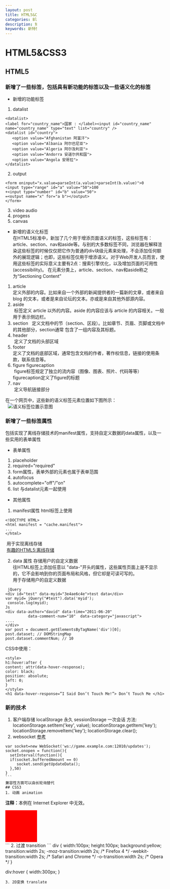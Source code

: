 ```yaml
---
layout: post
title: HTML5&CSS3
categories: Blog
description: 知识积累ing
keywords: 新特性
---
```


# HTML5&CSS3

## HTML5  
### 新增了一些标签，包括具有新功能的标签以及一些语义化的标签
* 新增的功能标签
1. datalist 
```
<datalist>
<label for="country_name">国家 : </label><input id="country_name" name="country_name" type="text" list="country" />
<datalist id="country">
   <option value="Afghanistan 阿富汗">
   <option value="Albania 阿尔巴尼亚">
   <option value="Algeria 阿尔及利亚">
   <option value="Andorra 安道尔共和国">
   <option value="Angola 安哥拉">
</datalist>
```

2. output
```
<form oninput="x.value=parseInt(a.value)+parseInt(b.value)">0
<input type="range" id="a" value="50">100
+<input type="number" id="b" value="50">
=<output name="x" for="a b"></output>
</form>
```
3. video audio
4. progess
5. canvas

* 新增的语义化标签  
  在HTML5标准中，新加了几个用于增添页面语义的标签，这些标签有：article、section、nav和aside等。与别的大多数标签不同，浏览器在解释渲染这些标签的时候仅仅把它作为普通的div块级元素来处理，不会添加任何额外的展现逻辑；也即，这些标签仅用于增添语义。对于Web开发人员而言，使用这些标签的实际意义主要有2点：搜索引擎优化，以及增加页面的可用性(accessibility)。
  在元素分类上，article、section、nav和aside称之为“Sectioning Content”
1. article  
  定义外部的内容。比如来自一个外部的新闻提供者的一篇新的文章，或者来自 blog 的文本，或者是来自论坛的文本。亦或是来自其他外部源内容。   
2. aside  
  标签定义 article 以外的内容。aside 的内容应该与 article 的内容相关。一般用于表示侧边栏。
3. section  
  定义文档中的节（section、区段）。比如章节、页眉、页脚或文档中的其他部分，section通常 包含了一组内容及其标题。
4. header   
  定义了文档的头部区域
5. footer  
  定义了文档的底部区域，通常包含文档的作者，著作权信息，链接的使用条款，联系信息等。 
6. figure figurecaption  
  figure标签规定了独立的流内容（图像、图表、照片、代码等等）  
  figurecaption定义了figure的标题  
7. nav  
  定义导航链接部分
  

在一个网页中，这些新的语义标签元素位置如下图所示：</br>  
![语义标签位置示意图](http://img.blog.csdn.net/20161226133422933)
### 新增了一些标签属性  
  包括实现了离线存储技术的manifest属性，支持自定义数据的data属性，以及一些实用的表单属性
* 表单属性
1. placeholder
2. required="required"
3. form属性，表单外部的元素也属于表单范围
4. autofocus
5. autocomplete="off"/"on"
6. list 与datalist元素一起使用
* 其他属性
1. manifest属性 html标签上使用  
```
<!DOCTYPE HTML>
<html manifest = "cache.manifest">
...
</html>
```
  用于实现离线存储   
  [有趣的HTML5:离线存储](https://segmentfault.com/a/1190000000732617)  
  
2. data 属性  存储用户的自定义数据  
  往HTML标签上添加任意以 "data-"开头的属性，这些属性页面上是不显示的，它不会影响到你的页面布局和风格，但它却是可读可写的。  
  用于存储用户的自定义数据
```
 jQuery
<div id="test" data-myid="3e4ae6c4e">test data</div>
var myid= jQuery("#test").data('myid');
 console.log(myid);
Js
<div data-author="david" data-time="2011-06-20"  
          data-comment-num="10"  data-category="javascript">
....
</div>
var post = document.getElementsByTagName('div')[0];
post.dataset; // DOMStringMap
post.dataset.commentNum; // 10
``` 
CSS中使用：
```
<style> 
h1:hover:after { 
content: attr(data-hover-response); 
color: black; 
position: absolute; 
left: 0; 
} 
</style> 
<h1 data-hover-response=”I Said Don’t Touch Me!”> Don’t Touch Me </h1> 
```
### 新的技术
1. 客户端存储
localStorage  永久
sessionStorage 一次会话
方法:
locationStorage.setItem('key', value);
locationStorage.getItem('key');
locationStorage.removeItem('key');
locationStorage.clear();
2. websocket
[参考](http://www.cnblogs.com/doudouxiaoye/p/5656681.html) 
```
var socket=new WebSocket('ws://game.example.com:12010/updates');
socket.onopen = function(){
  setInterval(function(){
  if(socket.bufferedAmount == 0)
     socket.send(getUpdateData();
  },50) 
}  
```  
兼容性方面可以由长轮询替代
## CSS3
1. 动画 animation  
```
<!DOCTYPE html>
<html>
<head>
<style> 
div
{
width:100px;
height:100px;
background:red;
position:relative;
animation:myfirst 5s linear 2s infinite alternate;
/* Firefox: */
-moz-animation:myfirst 5s linear 2s infinite alternate;
/* Safari and Chrome: */
-webkit-animation:myfirst 5s linear 2s infinite alternate;
/* Opera: */
-o-animation:myfirst 5s linear 2s infinite alternate;
}

@keyframes myfirst
{
0%   {background:red; left:0px; top:0px;}
25%  {background:yellow; left:200px; top:0px;}
50%  {background:blue; left:200px; top:200px;}
75%  {background:green; left:0px; top:200px;}
100% {background:red; left:0px; top:0px;}
}

@-moz-keyframes myfirst /* Firefox */
{
0%   {background:red; left:0px; top:0px;}
25%  {background:yellow; left:200px; top:0px;}
50%  {background:blue; left:200px; top:200px;}
75%  {background:green; left:0px; top:200px;}
100% {background:red; left:0px; top:0px;}
}

@-webkit-keyframes myfirst /* Safari and Chrome */
{
0%   {background:red; left:0px; top:0px;}
25%  {background:yellow; left:200px; top:0px;}
50%  {background:blue; left:200px; top:200px;}
75%  {background:green; left:0px; top:200px;}
100% {background:red; left:0px; top:0px;}
}

@-o-keyframes myfirst /* Opera */
{
0%   {background:red; left:0px; top:0px;}
25%  {background:yellow; left:200px; top:0px;}
50%  {background:blue; left:200px; top:200px;}
75%  {background:green; left:0px; top:200px;}
100% {background:red; left:0px; top:0px;}
}
</style>
</head>
<body>

<p><b>注释：</b>本例在 Internet Explorer 中无效。</p>

<div></div>

</body>
</html>
```
2. 过渡 transition  
```
div
{
width:100px;
height:100px;
background:yellow;
transition:width 2s;
-moz-transition:width 2s; /* Firefox 4 */
-webkit-transition:width 2s; /* Safari and Chrome */
-o-transition:width 2s; /* Opera */
}

div:hover
{
width:300px;
}
```
3. 2D变换 translate
